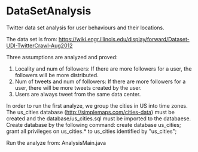 DataSetAnalysis
===============

Twitter data set analysis for user behaviours and their locations.


The data set is from: https://wiki.engr.illinois.edu/display/forward/Dataset-UDI-TwitterCrawl-Aug2012

Three assumptions are analyzed and proved:
1. Locality and num of followers: If there are more followers for a user, the followers will be more distributed.
2. Num of tweets and num of followers: If there are more followers for a user, there will be more tweets created by the user.
3. Users are always tweet from the same data center.

In order to run the first analyze, we group the cities in US into time zones. The us_cities database (http://simplemaps.com/cities-data) must be created and the database/us_cities.sql must be imported to the databaese. 
Create database by the following command:
	create database us_cities;
	grant all privileges on us_cities.* to us_cities identified by "us_cities";
	
Run the analyze from:
AnalysisMain.java
